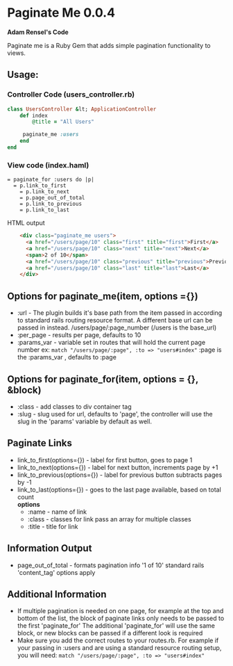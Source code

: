 # Paginate Me 0.0.4  

**Adam Rensel's Code**  

Paginate me is a Ruby Gem that adds simple pagination functionality to views.  



## Usage:
### Controller Code (users_controller.rb)

```ruby
class UsersController &lt; ApplicationController
	def index
		@title = "All Users"

	 paginate_me :users
	end
end
```  

### View code (index.haml)  
 
```haml
= paginate_for :users do |p|
  = p.link_to_first
	= p.link_to_next
	= p.page_out_of_total
	= p.link_to_previous
	= p.link_to_last
```
HTML output

```html
    <div class="paginate_me users"> 
      <a href="/users/page/10" class="first" title="first">First</a>              
      <a href="/users/page/10" class="next" title="next">Next</a> 
      <span>2 of 10</span> 
      <a href="/users/page/10" class="previous" title="previous">Previous</a> 
      <a href="/users/page/10" class="last" title="last">Last</a> 
    </div>
```  
## Options for paginate_me(item, options ={})  
* :url - The plugin builds it's base path from the item passed in according to standard rails routing resource format. A different base url can be passed in instead. /users/page/:page_number (/users is the base_url)  
* :per_page - results per page, defaults to 10  
* :params_var - variable set in routes that will hold the current page number ex: ` match "/users/page/:page", :to => "users#index" ` :page is the :params_var , defaults to :page  


## Options for paginate_for(item, options = {}, &block)  
* :class - add classes to div container tag  
* :slug - slug used for url, defaults to 'page', the controller will use the slug in the 'params' variable by default as well.  


## Paginate Links  
* link_to_first(options={}) - label for first button, goes to page 1  
* link_to_next(options={}) - label for next button, increments page by +1  
* link_to_previous(options={}) - label for previous button subtracts pages by -1  
* link_to_last(options={}) - goes to the last page available, based on total count  
   **options**  
    * :name - name of link  
    * :class - classes for link pass an array for multiple classes  
    * :title - title for link  

## Information Output  
* page_out_of_total - formats pagination info '1 of 10' standard rails 'content_tag' options apply  

## Additional Information  
* If multiple pagination is needed on one page, for example at the top and bottom of the list, the block of paginate links only needs to be passed to the first 'paginate_for' The additional 'paginate_for' will use the same block, or new blocks can be passed if a different look is required  
* Make sure you add the correct routes to your routes.rb. For example if your passing in :users and are using a standard resource routing setup, you will need: ` match "/users/page/:page", :to => "users#index" `  

